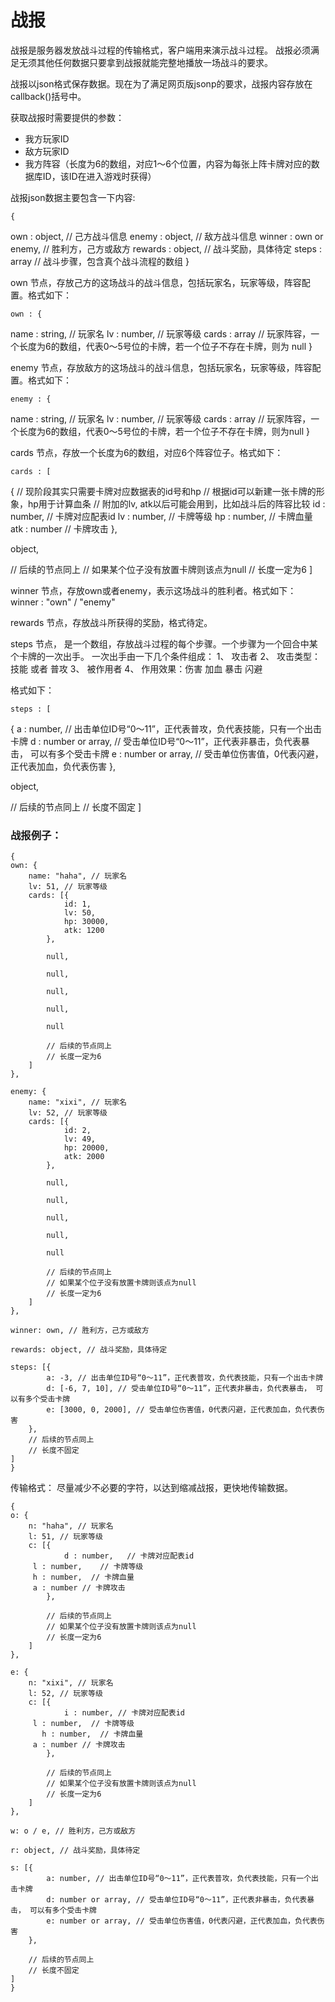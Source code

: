 # 战报

战报是服务器发放战斗过程的传输格式，客户端用来演示战斗过程。
战报必须满足无须其他任何数据只要拿到战报就能完整地播放一场战斗的要求。

战报以json格式保存数据。现在为了满足网页版jsonp的要求，战报内容存放在callback()括号中。

获取战报时需要提供的参数：
* 我方玩家ID
* 敌方玩家ID
* 我方阵容（长度为6的数组，对应1～6个位置，内容为每张上阵卡牌对应的数据库ID，该ID在进入游戏时获得）

战报json数据主要包含一下内容:

    {
  own : object,     // 己方战斗信息
  enemy : object,     // 敌方战斗信息
  winner : own or enemy,    // 胜利方，己方或敌方
  rewards : object,   // 战斗奖励，具体待定
  steps : array     // 战斗步骤，包含真个战斗流程的数组
    }

own 节点，存放己方的这场战斗的战斗信息，包括玩家名，玩家等级，阵容配置。格式如下：

    own : {
  name : string,      // 玩家名
  lv : number,      // 玩家等级
  cards : array     // 玩家阵容，一个长度为6的数组，代表0～5号位的卡牌，若一个位子不存在卡牌，则为      null
    }

enemy 节点，存放敌方的这场战斗的战斗信息，包括玩家名，玩家等级，阵容配置。格式如下：
    
    enemy : {
  name : string,      // 玩家名
  lv : number,      // 玩家等级
  cards : array     // 玩家阵容，一个长度为6的数组，代表0～5号位的卡牌，若一个位子不存在卡牌，则为null
    }

cards 节点，存放一个长度为6的数组，对应6个阵容位子。格式如下：

    cards : [
  { // 现阶段其实只需要卡牌对应数据表的id号和hp
    // 根据id可以新建一张卡牌的形象，hp用于计算血条
    // 附加的lv, atk以后可能会用到，比如战斗后的阵容比较
    id : number,    // 卡牌对应配表id
    lv : number,    // 卡牌等级
    hp : number,    // 卡牌血量
    atk : number    // 卡牌攻击
  },

  object,

  // 后续的节点同上
  // 如果某个位子没有放置卡牌则该点为null
  // 长度一定为6
    ]

winner 节点，存放own或者enemy，表示这场战斗的胜利者。格式如下：
winner : "own" / "enemy"

rewards 节点，存放战斗所获得的奖励，格式待定。

steps 节点， 是一个数组，存放战斗过程的每个步骤。一个步骤为一个回合中某个卡牌的一次出手。
一次出手由一下几个条件组成：
1、 攻击者
2、 攻击类型： 技能 或者 普攻
3、 被作用者
4、 作用效果：伤害 加血 暴击 闪避

格式如下：
    
    steps : [
  {
    a : number,     // 出击单位ID号“0～11”，正代表普攻，负代表技能，只有一个出击卡牌
    d : number or array,  // 受击单位ID号“0～11”，正代表非暴击，负代表暴击， 可以有多个受击卡牌
    e : number or array,  // 受击单位伤害值，0代表闪避，正代表加血，负代表伤害
  },

  object,

  // 后续的节点同上
  // 长度不固定
    ]

### 战报例子：

    {
    own: {
        name: "haha", // 玩家名
        lv: 51, // 玩家等级
        cards: [{
                id: 1,
                lv: 50,
                hp: 30000,
                atk: 1200
            },

            null,

            null,

            null,

            null,

            null

            // 后续的节点同上
            // 长度一定为6
        ]
    },

    enemy: {
        name: "xixi", // 玩家名
        lv: 52, // 玩家等级
        cards: [{
                id: 2,
                lv: 49,
                hp: 20000,
                atk: 2000
            },

            null,

            null,

            null,

            null,

            null

            // 后续的节点同上
            // 如果某个位子没有放置卡牌则该点为null
            // 长度一定为6
        ]
    },

    winner: own, // 胜利方，己方或敌方

    rewards: object, // 战斗奖励，具体待定

    steps: [{
            a: -3, // 出击单位ID号“0～11”，正代表普攻，负代表技能，只有一个出击卡牌
            d: [-6, 7, 10], // 受击单位ID号“0～11”，正代表非暴击，负代表暴击， 可以有多个受击卡牌
            e: [3000, 0, 2000], // 受击单位伤害值，0代表闪避，正代表加血，负代表伤害
        },
        // 后续的节点同上
        // 长度不固定
    ]
    }


传输格式：
尽量减少不必要的字符，以达到缩减战报，更快地传输数据。

    {
    o: {
        n: "haha", // 玩家名
        l: 51, // 玩家等级
        c: [{
                d : number,   // 卡牌对应配表id
         l : number,    // 卡牌等级
         h : number,  // 卡牌血量
         a : number // 卡牌攻击
            },

            // 后续的节点同上
            // 如果某个位子没有放置卡牌则该点为null
            // 长度一定为6
        ]
    },

    e: {
        n: "xixi", // 玩家名
        l: 52, // 玩家等级
        c: [{
                i : number, // 卡牌对应配表id
         l : number,  // 卡牌等级
           h : number,  // 卡牌血量
         a : number // 卡牌攻击
            },

            // 后续的节点同上
            // 如果某个位子没有放置卡牌则该点为null
            // 长度一定为6
        ]
    },

    w: o / e, // 胜利方，己方或敌方

    r: object, // 战斗奖励，具体待定

    s: [{
            a: number, // 出击单位ID号“0～11”，正代表普攻，负代表技能，只有一个出击卡牌
            d: number or array, // 受击单位ID号“0～11”，正代表非暴击，负代表暴击， 可以有多个受击卡牌
            e: number or array, // 受击单位伤害值，0代表闪避，正代表加血，负代表伤害
        },

        // 后续的节点同上
        // 长度不固定
    ]
    }
